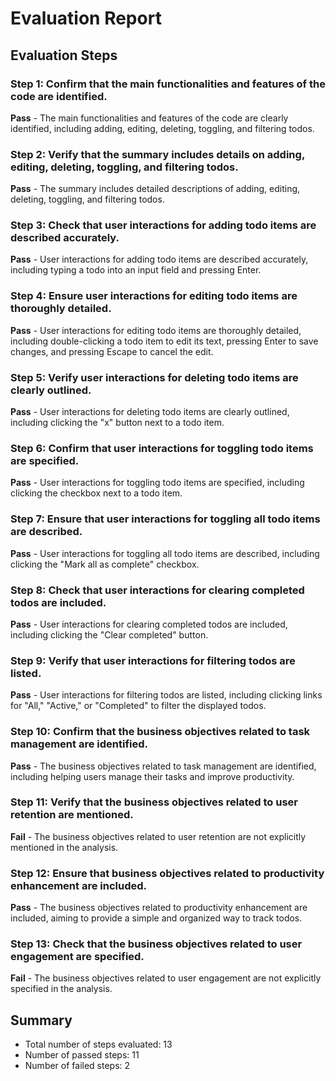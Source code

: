 # Evaluation Report

## Evaluation Steps

### Step 1: Confirm that the main functionalities and features of the code are identified.
**Pass** - The main functionalities and features of the code are clearly identified, including adding, editing, deleting, toggling, and filtering todos.

### Step 2: Verify that the summary includes details on adding, editing, deleting, toggling, and filtering todos.
**Pass** - The summary includes detailed descriptions of adding, editing, deleting, toggling, and filtering todos.

### Step 3: Check that user interactions for adding todo items are described accurately.
**Pass** - User interactions for adding todo items are described accurately, including typing a todo into an input field and pressing Enter.

### Step 4: Ensure user interactions for editing todo items are thoroughly detailed.
**Pass** - User interactions for editing todo items are thoroughly detailed, including double-clicking a todo item to edit its text, pressing Enter to save changes, and pressing Escape to cancel the edit.

### Step 5: Verify user interactions for deleting todo items are clearly outlined.
**Pass** - User interactions for deleting todo items are clearly outlined, including clicking the "x" button next to a todo item.

### Step 6: Confirm that user interactions for toggling todo items are specified.
**Pass** - User interactions for toggling todo items are specified, including clicking the checkbox next to a todo item.

### Step 7: Ensure that user interactions for toggling all todo items are described.
**Pass** - User interactions for toggling all todo items are described, including clicking the "Mark all as complete" checkbox.

### Step 8: Check that user interactions for clearing completed todos are included.
**Pass** - User interactions for clearing completed todos are included, including clicking the "Clear completed" button.

### Step 9: Verify that user interactions for filtering todos are listed.
**Pass** - User interactions for filtering todos are listed, including clicking links for "All," "Active," or "Completed" to filter the displayed todos.

### Step 10: Confirm that the business objectives related to task management are identified.
**Pass** - The business objectives related to task management are identified, including helping users manage their tasks and improve productivity.

### Step 11: Verify that the business objectives related to user retention are mentioned.
**Fail** - The business objectives related to user retention are not explicitly mentioned in the analysis.

### Step 12: Ensure that business objectives related to productivity enhancement are included.
**Pass** - The business objectives related to productivity enhancement are included, aiming to provide a simple and organized way to track todos.

### Step 13: Check that the business objectives related to user engagement are specified.
**Fail** - The business objectives related to user engagement are not explicitly specified in the analysis.

## Summary

- Total number of steps evaluated: 13
- Number of passed steps: 11
- Number of failed steps: 2